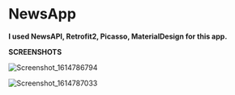 # NewsApp

**I used NewsAPI, Retrofit2, Picasso, MaterialDesign for this app.**

**SCREENSHOTS**

![Screenshot_1614786794](https://user-images.githubusercontent.com/44711480/109834074-dd7c3780-7c52-11eb-9fb3-0c7f54b0eaa7.png)


![Screenshot_1614787033](https://user-images.githubusercontent.com/44711480/109834122-ed941700-7c52-11eb-8849-074aace315c8.png)
